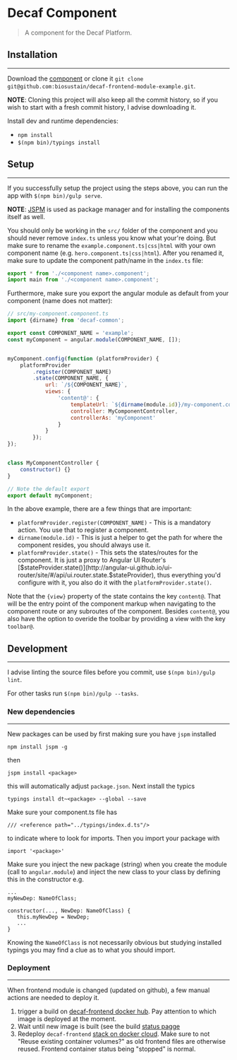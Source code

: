 # Decaf Component
> A component for the Decaf Platform.

## Installation
----------------
Download the [component](https://github.com/biosustain/decaf-frontend-module-example/archive/master.zip) or clone it `git clone git@github.com:biosustain/decaf-frontend-module-example.git`.

**NOTE**: Cloning this project will also keep all the commit history, so if you wish to start with a fresh commit history, I advise downloading it.

Install dev and runtime dependencies:
* `npm install`
* `$(npm bin)/typings install`


## Setup
---------
If you successfully setup the project using the steps above, you can run the app with `$(npm bin)/gulp serve`.

**NOTE**: [JSPM](http://jspm.io/0.17-beta-guide/index.html) is used as package manager and for installing the components itself as well. 

You should only be working in the `src/` folder of the component and you should never remove `index.ts` unless you know what your're doing.
But make sure to rename the `example.component.ts|css|html` with your own component name (e.g. `hero.component.ts|css|html`).
After you renamed it, make sure to update the component path/name in the `index.ts` file:
```js
export * from './<component name>.component';
import main from './<component name>.component';
```

Furthermore, make sure you export the angular module as default from your component (name does not matter):
```js
// src/my-component.component.ts
import {dirname} from 'decaf-common';

export const COMPONENT_NAME = 'example';
const myComponent = angular.module(COMPONENT_NAME, []);


myComponent.config(function (platformProvider) {
	platformProvider
		.register(COMPONENT_NAME)
		.state(COMPONENT_NAME, {
			url: `/${COMPONENT_NAME}`,
			views: {
				'content@': {
					templateUrl: `${dirname(module.id)}/my-component.component.html`,
					controller: MyComponentController,
					controllerAs: 'myComponent'
				}
			}
		});
});


class MyComponentController {
	constructor() {}
}

// Note the default export
export default myComponent;
```

In the above example, there are a few things that are important:
* `platformProvider.register(COMPONENT_NAME)` - This is a mandatory action. You use that to register a component.
* `dirname(module.id)` - This is just a helper to get the path for where the component resides, you should always use it.
* `platformProvider.state()` - This sets the states/routes for the component.
It is just a proxy to Angular UI Router's [$stateProvider.state()](http://angular-ui.github.io/ui-router/site/#/api/ui.router.state.$stateProvider), thus everything you'd configure with it, you also do it with the `platformProvider.state()`.

Note that the `{view}` property of the state contains the key `content@`.
That will be the entry point of the component markup when navigating to the component route or any subroutes of the component.
Besides `content@`, you also have the option to overide the toolbar by providing a view with the key `toolbar@`.


## Development
---------------
I advise linting the source files before you commit, use `$(npm bin)/gulp lint`.

For other tasks run `$(npm bin)/gulp --tasks`.

### New dependencies
--------------------
New packages can be used by first making sure you have `jspm` installed
```
npm install jspm -g
```

then

```
jspm install <package>
```

this will automatically adjust `package.json`. Next install the typics
```
typings install dt~<package> --global --save
```
Make sure your component.ts file has 
```
/// <reference path="../typings/index.d.ts"/>
```
to indicate where to look for imports. Then you import your package with
```
import '<package>'
```

Make sure you inject the new package (string) when you create the
module (call to `angular.module`) and inject the new class to your
class by defining this in the constructor e.g.

```
...
myNewDep: NameOfClass;

constructor(..., NewDep: NameOfClass) {
   this.myNewDep = NewDep;
   ...
}
```

Knowing the `NameOfClass` is not necessarily obvious but studying
installed typings you may find a clue as to what you should import.

### Deployment
--------------------

When frontend module is changed (updated on github), a few manual actions are needed to deploy it.

1. trigger a build on
   [decaf-frontend docker hub](https://hub.docker.com/r/dddecaf/decaf-frontend/~/settings/automated-builds/). Pay
   attention to which image is deployed at the moment.
2. Wait until new image is built (see the build [status pagge](https://hub.docker.com/r/dddecaf/decaf-frontend/builds/)
3. Redeploy `decaf-frontend`
   [stack on docker cloud](https://cloud.docker.com/app/dddecaf/stack/4ceb7e27-963f-4d22-85dd-96eaa210ffee/general). Make
   sure to not "Reuse existing container volumes?" as old frontend
   files are otherwise reused. Frontend container status being "stopped" is normal.
